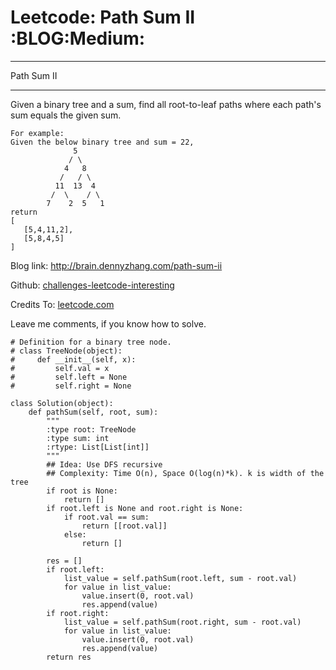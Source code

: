 # Leetcode: Path Sum II     :BLOG:Medium:


---

Path Sum II  

---

Given a binary tree and a sum, find all root-to-leaf paths where each path's sum equals the given sum.  

    For example:
    Given the below binary tree and sum = 22,
                  5
                 / \
                4   8
               /   / \
              11  13  4
             /  \    / \
            7    2  5   1
    return
    [
       [5,4,11,2],
       [5,8,4,5]
    ]

Blog link: <http://brain.dennyzhang.com/path-sum-ii>  

Github: [challenges-leetcode-interesting](https://github.com/DennyZhang/challenges-leetcode-interesting/tree/master/path-sum-ii)  

Credits To: [leetcode.com](https://leetcode.com/problems/path-sum-ii/description)  

Leave me comments, if you know how to solve.  

    # Definition for a binary tree node.
    # class TreeNode(object):
    #     def __init__(self, x):
    #         self.val = x
    #         self.left = None
    #         self.right = None
    
    class Solution(object):
        def pathSum(self, root, sum):
            """
            :type root: TreeNode
            :type sum: int
            :rtype: List[List[int]]
            """
            ## Idea: Use DFS recursive
            ## Complexity: Time O(n), Space O(log(n)*k). k is width of the tree
            if root is None:
                return []
            if root.left is None and root.right is None:
                if root.val == sum:
                    return [[root.val]]
                else:
                    return []
    
            res = []
            if root.left:
                list_value = self.pathSum(root.left, sum - root.val)
                for value in list_value:
                    value.insert(0, root.val)
                    res.append(value)
            if root.right:
                list_value = self.pathSum(root.right, sum - root.val)
                for value in list_value:
                    value.insert(0, root.val)
                    res.append(value)
            return res